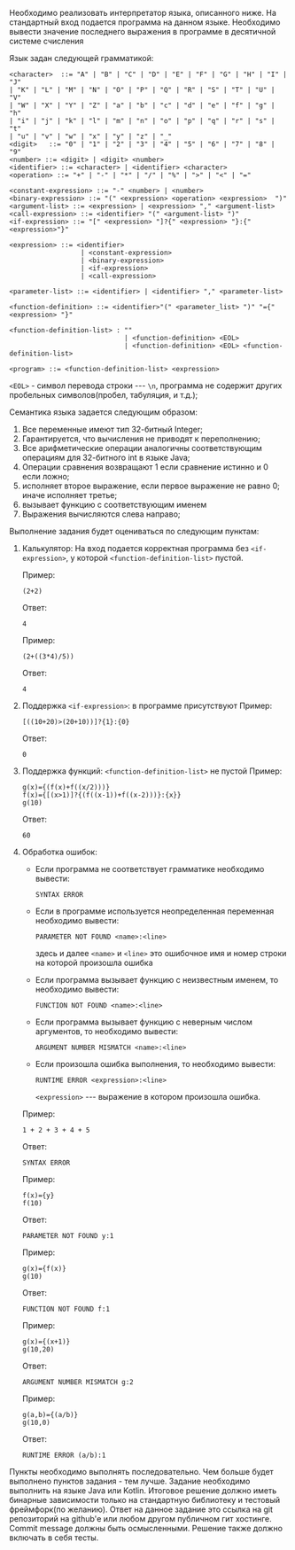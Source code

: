 Необходимо реализовать интерпретатор языка, описанного ниже. 
На стандартный вход подается программа на данном языке. 
Необходимо вывести значение последнего выражения в программе в десятичной системе счисления

Язык задан следующей грамматикой:

    <character>  ::= "A" | "B" | "C" | "D" | "E" | "F" | "G" | "H" | "I" | "J" 
    | "K" | "L" | "M" | "N" | "O" | "P" | "Q" | "R" | "S" | "T" | "U" | "V" 
    | "W" | "X" | "Y" | "Z" | "a" | "b" | "c" | "d" | "e" | "f" | "g" | "h" 
    | "i" | "j" | "k" | "l" | "m" | "n" | "o" | "p" | "q" | "r" | "s" | "t" 
    | "u" | "v" | "w" | "x" | "y" | "z" | "_"
    <digit>   ::= "0" | "1" | "2" | "3" | "4" | "5" | "6" | "7" | "8" | "9"
    <number> ::= <digit> | <digit> <number>
    <identifier> ::= <character> | <identifier> <character>
    <operation> ::= "+" | "-" | "*" | "/" | "%" | ">" | "<" | "="

    <constant-expression> ::= "-" <number> | <number>
    <binary-expression> ::= "(" <expression> <operation> <expression>  ")"
    <argument-list> ::= <expression> | <expression> "," <argument-list>
    <call-expression> ::= <identifier> "(" <argument-list> ")"
    <if-expression> ::= "[" <expression> "]?{" <expression> "}:{"<expression>"}"

    <expression> ::= <identifier>
                      | <constant-expression>
                      | <binary-expression>
                      | <if-expression>
                      | <call-expression>

    <parameter-list> ::= <identifier> | <identifier> "," <parameter-list>

    <function-definition> ::= <identifier>"(" <parameter_list> ")" "={" <expression> "}"

    <function-definition-list> : ""
                                 | <function-definition> <EOL>
                                 | <function-definition> <EOL> <function-definition-list>

    <program> ::= <function-definition-list> <expression>

`<EOL>` - символ перевода строки --- `\n`, программа не содержит других пробельных символов(пробел, табуляция, и т.д.);

Семантика языка задается следующим образом:

1.  Все переменные имеют тип 32-битный Integer;
2.  Гарантируется, что вычисления не приводят к переполнению;
3.  Все арифметические операции аналогичны соответствующим операциям для 32-битного int в языке Java;
4.  Операции сравнения возвращают 1 если сравнение истинно и 0 если ложно;
5.  <if-expression> исполняет второе выражение, если первое выражение не равно 0; иначе исполняет третье;
6.  <call-expression> вызывает функцию с соответствующим именем
7.  Выражения вычисляются слева направо;

Выполнение задания будет оцениваться по следующим пунктам:

1.  Калькулятор: На вход подается корректная программа без `<if-expression>`, у которой `<function-definition-list>` пустой.

    Пример:

        (2+2)

    Ответ:

        4

    Пример:

        (2+((3*4)/5))

    Ответ:

        4

2.  Поддержка `<if-expression>`: в программе присутствуют <if-expression> Пример:

        [((10+20)>(20+10))]?{1}:{0}

    Ответ:

        0

3.  Поддержка функций: `<function-definition-list>` не пустой Пример:

        g(x)={(f(x)+f((x/2)))}
        f(x)={[(x>1)]?{(f((x-1))+f((x-2)))}:{x}}
        g(10)

    Ответ:

        60

4.  Обработка ошибок:

    *   Если программа не соответствует грамматике необходимо вывести:

        `SYNTAX ERROR`

    *   Если в программе используется неопределенная переменная необходимо вывести:

        `PARAMETER NOT FOUND <name>:<line>`

        здесь и далее `<name>` и `<line>` это ошибочное имя и номер строки на которой произошла ошибка

    *   Если программа вызывает функцию с неизвестным именем, то необходимо вывести:

        `FUNCTION NOT FOUND <name>:<line>`

    *   Если программа вызывает функцию с неверным числом аргументов, то необходимо вывести:

        `ARGUMENT NUMBER MISMATCH <name>:<line>`

    *   Если произошла ошибка выполнения, то необходимо вывести:

        `RUNTIME ERROR <expression>:<line>`

        `<expression>` --- выражение в котором произошла ошибка.

    Пример:

        1 + 2 + 3 + 4 + 5

    Ответ:

        SYNTAX ERROR

    Пример:

        f(x)={y}
        f(10)

    Ответ:

        PARAMETER NOT FOUND y:1

    Пример:

        g(x)={f(x)}
        g(10)

    Ответ:

        FUNCTION NOT FOUND f:1

    Пример:

        g(x)={(x+1)}
        g(10,20)

    Ответ:

        ARGUMENT NUMBER MISMATCH g:2

    Пример:

        g(a,b)={(a/b)}
        g(10,0)

    Ответ:

        RUNTIME ERROR (a/b):1

Пункты необходимо выполнять последовательно. 
Чем больше будет выполнено пунктов задания - тем лучше. 
Задание необходимо выполнить на языке Java или Kotlin. 
Итоговое решение должно иметь бинарные зависимости только 
на стандартную библиотеку и тестовый фреймфорк(по желанию). 
Ответ на данное задание это ссылка на git репозиторий на 
github'е или любом другом публичном гит хостинге. 
Commit message должны быть осмысленными. 
Решение также должно включать в себя тесты.
